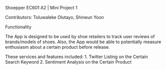 Shoepper
EC601 A2 | Mini Project 1

Contributors: Toluwaleke Olutayo, Shineun Yoon

Functionality

  The App is designed to be used by shoe retailers to track user reviews of brands/models of shoes. Also, the App would be able to potentially measure enthusiasm about a certain product before release.

  These services and features included:
    1. Twitter Listing on the Certain Search Keyword
    2. Sentiment Analysis on the Certain Product

